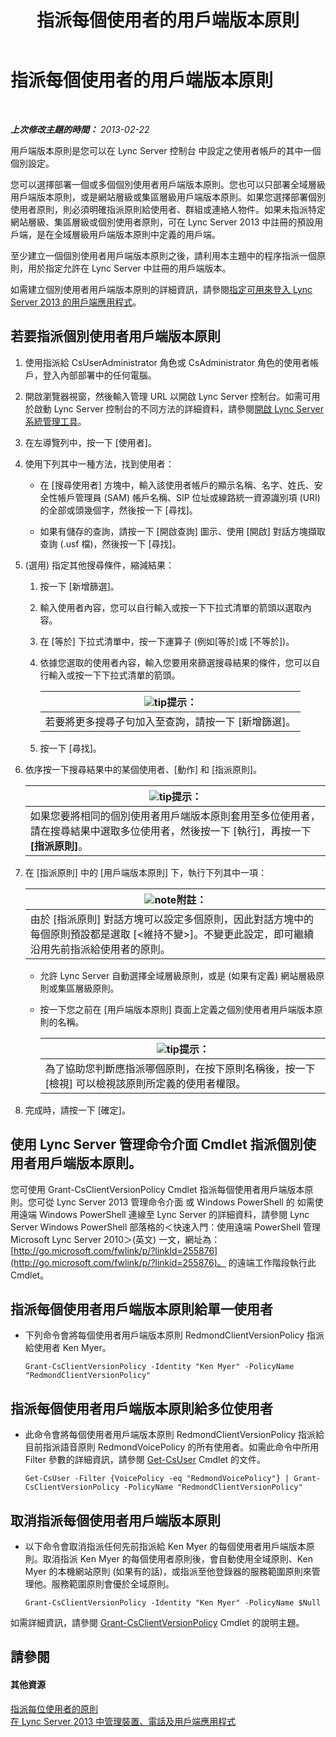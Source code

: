 ﻿---
title: 指派每個使用者的用戶端版本原則
TOCTitle: 指派每個使用者的用戶端版本原則
ms:assetid: f7e8ba2f-62dc-4e7d-8b63-682986f10240
ms:mtpsurl: https://technet.microsoft.com/zh-tw/library/Gg182607(v=OCS.15)
ms:contentKeyID: 49292855
ms.date: 08/24/2015
mtps_version: v=OCS.15
ms.translationtype: HT
---

# 指派每個使用者的用戶端版本原則

 

_**上次修改主題的時間：** 2013-02-22_

用戶端版本原則是您可以在 Lync Server 控制台 中設定之使用者帳戶的其中一個個別設定。

您可以選擇部署一個或多個個別使用者用戶端版本原則。您也可以只部署全域層級用戶端版本原則，或是網站層級或集區層級用戶端版本原則。如果您選擇部署個別使用者原則，則必須明確指派原則給使用者、群組或連絡人物件。如果未指派特定網站層級、集區層級或個別使用者原則，可在 Lync Server 2013 中註冊的預設用戶端，是在全域層級用戶端版本原則中定義的用戶端。

至少建立一個個別使用者用戶端版本原則之後，請利用本主題中的程序指派一個原則，用於指定允許在 Lync Server 中註冊的用戶端版本。

如需建立個別使用者用戶端版本原則的詳細資訊，請參閱[指定可用來登入 Lync Server 2013 的用戶端應用程式](lync-server-2013-specifying-the-client-applications-that-can-be-used-to-log-on-to-lync-server-2013.md)。

## 若要指派個別使用者用戶端版本原則

1.  使用指派給 CsUserAdministrator 角色或 CsAdministrator 角色的使用者帳戶，登入內部部署中的任何電腦。

2.  開啟瀏覽器視窗，然後輸入管理 URL 以開啟 Lync Server 控制台。如需可用於啟動 Lync Server 控制台的不同方法的詳細資料，請參閱[開啟 Lync Server 系統管理工具](lync-server-2013-open-lync-server-administrative-tools.md)。

3.  在左導覽列中，按一下 \[使用者\]。

4.  使用下列其中一種方法，找到使用者：
    
      - 在 \[搜尋使用者\] 方塊中，輸入該使用者帳戶的顯示名稱、名字、姓氏、安全性帳戶管理員 (SAM) 帳戶名稱、SIP 位址或線路統一資源識別項 (URI) 的全部或頭幾個字，然後按一下 \[尋找\]。
    
      - 如果有儲存的查詢，請按一下 \[開啟查詢\] 圖示、使用 \[開啟\] 對話方塊擷取查詢 (.usf 檔)，然後按一下 \[尋找\]。

5.  (選用) 指定其他搜尋條件，縮減結果：
    
    1.  按一下 \[新增篩選\]。
    
    2.  輸入使用者內容，您可以自行輸入或按一下下拉式清單的箭頭以選取內容。
    
    3.  在 \[等於\] 下拉式清單中，按一下運算子 (例如\[等於\]或 \[不等於\])。
    
    4.  依據您選取的使用者內容，輸入您要用來篩選搜尋結果的條件，您可以自行輸入或按一下下拉式清單的箭頭。
        
        <table>
        <thead>
        <tr class="header">
        <th><img src="images/JJ205025.tip(OCS.15).gif" title="tip" alt="tip" />提示：</th>
        </tr>
        </thead>
        <tbody>
        <tr class="odd">
        <td>若要將更多搜尋子句加入至查詢，請按一下 [新增篩選]。</td>
        </tr>
        </tbody>
        </table>
    
    5.  按一下 \[尋找\]。

6.  依序按一下搜尋結果中的某個使用者、\[動作\] 和 \[指派原則\]。
    
    <table>
    <thead>
    <tr class="header">
    <th><img src="images/JJ205025.tip(OCS.15).gif" title="tip" alt="tip" />提示：</th>
    </tr>
    </thead>
    <tbody>
    <tr class="odd">
    <td>如果您要將相同的個別使用者用戶端版本原則套用至多位使用者，請在搜尋結果中選取多位使用者，然後按一下 [執行]，再按一下 <strong>[指派原則]</strong>。</td>
    </tr>
    </tbody>
    </table>


7.  在 \[指派原則\] 中的 \[用戶端版本原則\] 下，執行下列其中一項：
    
    <table>
    <thead>
    <tr class="header">
    <th><img src="images/Gg398811.note(OCS.15).gif" title="note" alt="note" />附註：</th>
    </tr>
    </thead>
    <tbody>
    <tr class="odd">
    <td>由於 [指派原則] 對話方塊可以設定多個原則，因此對話方塊中的每個原則預設都是選取 [&lt;維持不變&gt;]。不變更此設定，即可繼續沿用先前指派給使用者的原則。</td>
    </tr>
    </tbody>
    </table>
    
      - 允許 Lync Server 自動選擇全域層級原則，或是 (如果有定義) 網站層級原則或集區層級原則。
    
      - 按一下您之前在 \[用戶端版本原則\] 頁面上定義之個別使用者用戶端版本原則的名稱。
        
        <table>
        <thead>
        <tr class="header">
        <th><img src="images/JJ205025.tip(OCS.15).gif" title="tip" alt="tip" />提示：</th>
        </tr>
        </thead>
        <tbody>
        <tr class="odd">
        <td>為了協助您判斷應指派哪個原則，在按下原則名稱後，按一下 [檢視] 可以檢視該原則所定義的使用者權限。</td>
        </tr>
        </tbody>
        </table>


8.  完成時，請按一下 \[確定\]。

## 使用 Lync Server 管理命令介面 Cmdlet 指派個別使用者用戶端版本原則。

您可使用 Grant-CsClientVersionPolicy Cmdlet 指派每個使用者用戶端版本原則。您可從 Lync Server 2013 管理命令介面 或 Windows PowerShell 的 如需使用遠端 Windows PowerShell 連線至 Lync Server 的詳細資料，請參閱 Lync Server Windows PowerShell 部落格的＜快速入門：使用遠端 PowerShell 管理 Microsoft Lync Server 2010＞(英文) 一文，網址為：[http://go.microsoft.com/fwlink/p/?linkId=255876](http://go.microsoft.com/fwlink/p/?linkid=255876)。 的遠端工作階段執行此 Cmdlet。

## 指派每個使用者用戶端版本原則給單一使用者

  - 下列命令會將每個使用者用戶端版本原則 RedmondClientVersionPolicy 指派給使用者 Ken Myer。
    
        Grant-CsClientVersionPolicy -Identity "Ken Myer" -PolicyName "RedmondClientVersionPolicy"

## 指派每個使用者用戶端版本原則給多位使用者

  - 此命令會將每個使用者用戶端版本原則 RedmondClientVersionPolicy 指派給目前指派語音原則 RedmondVoicePolicy 的所有使用者。如需此命令中所用 Filter 參數的詳細資訊，請參閱 [Get-CsUser](https://docs.microsoft.com/en-us/powershell/module/skype/Get-CsUser) Cmdlet 的文件。
    
        Get-CsUser -Filter {VoicePolicy -eq "RedmondVoicePolicy"} | Grant-CsClientVersionPolicy -PolicyName "RedmondClientVersionPolicy"

## 取消指派每個使用者用戶端版本原則

  - 以下命令會取消指派任何先前指派給 Ken Myer 的每個使用者用戶端版本原則。取消指派 Ken Myer 的每個使用者原則後，會自動使用全域原則、Ken Myer 的本機網站原則 (如果有的話)，或指派至他登錄器的服務範圍原則來管理他。服務範圍原則會優於全域原則。
    
        Grant-CsClientVersionPolicy -Identity "Ken Myer" -PolicyName $Null

如需詳細資訊，請參閱 [Grant-CsClientVersionPolicy](https://docs.microsoft.com/en-us/powershell/module/skype/Grant-CsClientVersionPolicy) Cmdlet 的說明主題。

## 請參閱

#### 其他資源

[指派每位使用者的原則](lync-server-2013-assigning-per-user-policies.md)  
[在 Lync Server 2013 中管理裝置、電話及用戶端應用程式](lync-server-2013-managing-devices-phones-and-client-applications.md)

